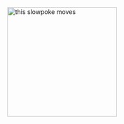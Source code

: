 <img src="https://media.giphy.com/media/USV0ym3bVWQJJmNu3N/giphy.gif" alt="this slowpoke moves"  width=250/>
